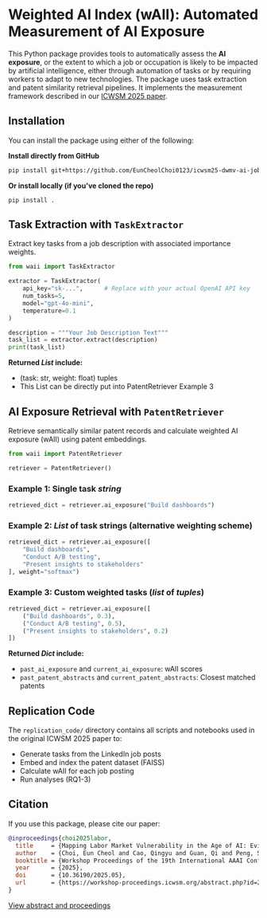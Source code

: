 # Weighted AI Index (wAII): Automated Measurement of AI Exposure

This Python package provides tools to automatically assess the **AI exposure**, or the extent to which a job or occupation is likely to be impacted by artificial intelligence, either through automation of tasks or by requiring workers to adapt to new technologies. The package uses task extraction and patent similarity retrieval pipelines. It implements the measurement framework described in our [ICWSM 2025 paper](https://workshop-proceedings.icwsm.org/abstract.php?id=2025_05).

## Installation

You can install the package using either of the following:

**Install directly from GitHub**
```bash
pip install git+https://github.com/EunCheolChoi0123/icwsm25-dwmv-ai-jobs.git
```
**Or install locally (if you've cloned the repo)**
```
pip install .
```

## Task Extraction with `TaskExtractor`

Extract key tasks from a job description with associated importance weights.

```python
from waii import TaskExtractor

extractor = TaskExtractor(
    api_key="sk-...",      # Replace with your actual OpenAI API key
    num_tasks=5,           
    model="gpt-4o-mini",   
    temperature=0.1        
)

description = """Your Job Description Text"""
task_list = extractor.extract(description)
print(task_list)
```
**Returned _List_ include:**
- (task: str, weight: float) tuples
- This List can be directly put into PatentRetriever Example 3

## AI Exposure Retrieval with `PatentRetriever`

Retrieve semantically similar patent records and calculate weighted AI exposure (wAII) using patent embeddings.

```python
from waii import PatentRetriever

retriever = PatentRetriever()
```

### Example 1: Single task _string_

```python
retrieved_dict = retriever.ai_exposure("Build dashboards")
```

### Example 2: _List_ of task strings (alternative weighting scheme)

```python
retrieved_dict = retriever.ai_exposure([
    "Build dashboards", 
    "Conduct A/B testing", 
    "Present insights to stakeholders"
], weight="softmax")
```

### Example 3: Custom weighted tasks (_list_ of _tuples_)

```python
retrieved_dict = retriever.ai_exposure([
    ("Build dashboards", 0.3), 
    ("Conduct A/B testing", 0.5), 
    ("Present insights to stakeholders", 0.2)
])
```

**Returned _Dict_ include:**
- `past_ai_exposure` and `current_ai_exposure`: wAII scores
- `past_patent_abstracts` and `current_patent_abstracts`: Closest matched patents

## Replication Code

The `replication_code/` directory contains all scripts and notebooks used in the original ICWSM 2025 paper to:
- Generate tasks from the LinkedIn job posts
- Embed and index the patent dataset (FAISS)
- Calculate wAII for each job posting
- Run analyses (RQ1-3)

## Citation

If you use this package, please cite our paper:
```bibtex  
@inproceedings{choi2025labor,
  title     = {Mapping Labor Market Vulnerability in the Age of AI: Evidence from Job Postings and Patent Data},
  author    = {Choi, Eun Cheol and Cao, Qingyu and Guan, Qi and Peng, Shengzhu and Chen, Po‑Yuan and Luceri, Luca},
  booktitle = {Workshop Proceedings of the 19th International AAAI Conference on Web and Social Media},
  year      = {2025},
  doi       = {10.36190/2025.05},
  url       = {https://workshop-proceedings.icwsm.org/abstract.php?id=2025_05}
}
```
[View abstract and proceedings](https://workshop-proceedings.icwsm.org/abstract.php?id=2025_05)
